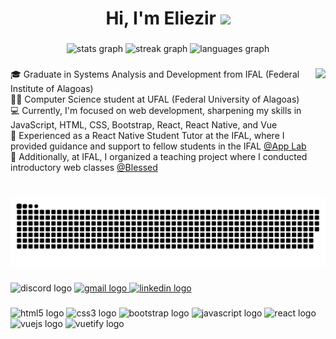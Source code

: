 <h1 align="center">Hi, I'm Eliezir  <img style="height:80px" src="https://media.giphy.com/media/v1.Y2lkPTc5MGI3NjExZWU5ZDI2NDIxNzM1YTBlODkzMDZlZWQ0ZGIzZWY4NjJmODIxNGI5MiZlcD12MV9pbnRlcm5hbF9naWZzX2dpZklkJmN0PXM/YrBidlMIUKks6gDBIx/giphy.gif"></h1>

###

<div align="center" gap:"3%" >
  <img src="https://github-readme-stats.vercel.app/api?username=Eliezir&hide_title=false&hide_rank=true&show_icons=true&include_all_commits=true&count_private=true&disable_animations=false&theme=dracula&locale=en&hide_border=true" height="130px"  alt="stats graph"  />
  <img src="https://streak-stats.demolab.com?user=Eliezir&locale=en&mode=weekly&theme=dracula&hide_border=true&border_radius=5"  height="130px" alt="streak graph"  />
  <img src="https://github-readme-stats.vercel.app/api/top-langs?username=Eliezir&locale=en&hide_title=false&layout=compact&card_width=320&langs_count=5&theme=dracula&hide_border=true"  height="130px"  alt="languages graph"  />
</div>

###

<img align="right" height="145" src="https://media.giphy.com/media/pO4UHglOY2vII/giphy.gif"  />

###

<p align="left">🎓 Graduate in Systems Analysis and Development from IFAL (Federal Institute of Alagoas)<br>👨‍💻 Computer Science student at UFAL (Federal University of Alagoas) <br>💻 Currently, I'm focused on web development, sharpening my skills in JavaScript, HTML, CSS, Bootstrap, React, React Native, and Vue<br>👷 Experienced as a React Native Student Tutor at the IFAL, where I provided guidance and support to fellow students in the IFAL <a href="https://www.instagram.com/lapp.ifal/">@App Lab </a><br>📝 Additionally, at IFAL, I organized a teaching project where I conducted introductory web classes
  <a href="https://www.instagram.com/websitesblessed/">@Blessed</a></p>

###

<br clear="both">

<picture>
  <source media="(prefers-color-scheme: dark)" srcset="https://raw.githubusercontent.com/Eliezir/Eliezir/8d51163d2527078b73535df413e63e9ba5eb0f81/github-snake-dark.svg" />
  <source media="(prefers-color-scheme: light)" srcset="https://raw.githubusercontent.com/Eliezir/Eliezir/8d51163d2527078b73535df413e63e9ba5eb0f81/github-snake.svg" />
  <img alt="github-snake" src="github-snake.svg" />
</picture>

###

<div align="left">
  <img src="https://img.shields.io/static/v1?message=Discord&logo=discord&label=&color=7289DA&logoColor=white&labelColor=&style=for-the-badge" height="35" alt="discord logo"  />
  <a href="mailto:eliezirneto@gmail.com" target="_blank">
    <img src="https://img.shields.io/static/v1?message=Gmail&logo=gmail&label=&color=D14836&logoColor=white&labelColor=&style=for-the-badge" height="35" alt="gmail logo"  />
  </a>
  <a href="https://www.linkedin.com/in/eliezir/" target="_blank">
    <img src="https://img.shields.io/static/v1?message=LinkedIn&logo=linkedin&label=&color=0077B5&logoColor=white&labelColor=&style=for-the-badge" height="35" alt="linkedin logo"  />
  </a>
</div>

###

<div align="left">
  <img src="https://img.shields.io/badge/HTML5-E34F26?logo=html5&logoColor=white&style=for-the-badge" height="37" alt="html5 logo"  />

  <img src="https://img.shields.io/badge/CSS3-1572B6?logo=css3&logoColor=white&style=for-the-badge" height="37" alt="css3 logo"  />

  <img src="https://img.shields.io/badge/Bootstrap-7952B3?logo=bootstrap&logoColor=white&style=for-the-badge" height="37" alt="bootstrap logo"  />

  <img src="https://img.shields.io/badge/JavaScript-F7DF1E?logo=javascript&logoColor=black&style=for-the-badge" height="37" alt="javascript logo"  />

  <img src="https://img.shields.io/badge/React-61DAFB?logo=react&logoColor=black&style=for-the-badge" height="37" alt="react logo"  />
  
  <img src="https://img.shields.io/badge/Vue.js-4FC08D?logo=vuedotjs&logoColor=black&style=for-the-badge" height="37" alt="vuejs logo"  />
 
  <img src="https://img.shields.io/badge/Vuetify-1867C0?logo=vuetify&logoColor=white&style=for-the-badge" height="37" alt="vuetify logo"  />
</div>

###
